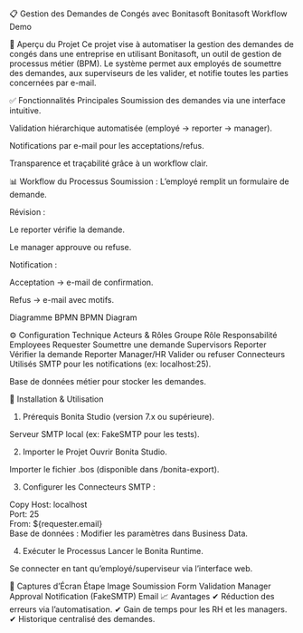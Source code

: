 📋 Gestion des Demandes de Congés avec Bonitasoft
Bonitasoft Workflow Demo

📌 Aperçu du Projet
Ce projet vise à automatiser la gestion des demandes de congés dans une entreprise en utilisant Bonitasoft, un outil de gestion de processus métier (BPM). Le système permet aux employés de soumettre des demandes, aux superviseurs de les valider, et notifie toutes les parties concernées par e-mail.

✅ Fonctionnalités Principales
Soumission des demandes via une interface intuitive.

Validation hiérarchique automatisée (employé → reporter → manager).

Notifications par e-mail pour les acceptations/refus.

Transparence et traçabilité grâce à un workflow clair.

📊 Workflow du Processus
Soumission : L’employé remplit un formulaire de demande.

Révision :

Le reporter vérifie la demande.

Le manager approuve ou refuse.

Notification :

Acceptation → e-mail de confirmation.

Refus → e-mail avec motifs.

Diagramme BPMN
BPMN Diagram

⚙️ Configuration Technique
Acteurs & Rôles
Groupe	Rôle	Responsabilité
Employees	Requester	Soumettre une demande
Supervisors	Reporter	Vérifier la demande
Reporter	Manager/HR	Valider ou refuser
Connecteurs Utilisés
SMTP pour les notifications (ex: localhost:25).

Base de données métier pour stocker les demandes.

🚀 Installation & Utilisation
1. Prérequis
Bonita Studio (version 7.x ou supérieure).

Serveur SMTP local (ex: FakeSMTP pour les tests).

2. Importer le Projet
Ouvrir Bonita Studio.

Importer le fichier .bos (disponible dans /bonita-export).

3. Configurer les Connecteurs
SMTP :

Copy
Host: localhost  
Port: 25  
From: ${requester.email}  
Base de données : Modifier les paramètres dans Business Data.

4. Exécuter le Processus
Lancer le Bonita Runtime.

Se connecter en tant qu’employé/superviseur via l’interface web.

📸 Captures d’Écran
Étape	Image
Soumission	Form
Validation Manager	Approval
Notification (FakeSMTP)	Email
📈 Avantages
✔ Réduction des erreurs via l’automatisation.
✔ Gain de temps pour les RH et les managers.
✔ Historique centralisé des demandes.
